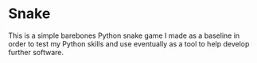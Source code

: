 # Snake

This is a simple barebones Python snake game I made as a baseline in order to test my Python skills and use eventually as a tool to help develop further software.
